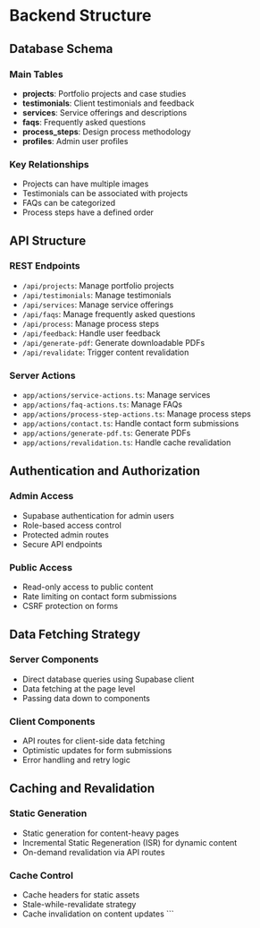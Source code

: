# Backend Structure

## Database Schema

### Main Tables
- **projects**: Portfolio projects and case studies
- **testimonials**: Client testimonials and feedback
- **services**: Service offerings and descriptions
- **faqs**: Frequently asked questions
- **process_steps**: Design process methodology
- **profiles**: Admin user profiles

### Key Relationships
- Projects can have multiple images
- Testimonials can be associated with projects
- FAQs can be categorized
- Process steps have a defined order

## API Structure

### REST Endpoints
- `/api/projects`: Manage portfolio projects
- `/api/testimonials`: Manage testimonials
- `/api/services`: Manage service offerings
- `/api/faqs`: Manage frequently asked questions
- `/api/process`: Manage process steps
- `/api/feedback`: Handle user feedback
- `/api/generate-pdf`: Generate downloadable PDFs
- `/api/revalidate`: Trigger content revalidation

### Server Actions
- `app/actions/service-actions.ts`: Manage services
- `app/actions/faq-actions.ts`: Manage FAQs
- `app/actions/process-step-actions.ts`: Manage process steps
- `app/actions/contact.ts`: Handle contact form submissions
- `app/actions/generate-pdf.ts`: Generate PDFs
- `app/actions/revalidation.ts`: Handle cache revalidation

## Authentication and Authorization

### Admin Access
- Supabase authentication for admin users
- Role-based access control
- Protected admin routes
- Secure API endpoints

### Public Access
- Read-only access to public content
- Rate limiting on contact form submissions
- CSRF protection on forms

## Data Fetching Strategy

### Server Components
- Direct database queries using Supabase client
- Data fetching at the page level
- Passing data down to components

### Client Components
- API routes for client-side data fetching
- Optimistic updates for form submissions
- Error handling and retry logic

## Caching and Revalidation

### Static Generation
- Static generation for content-heavy pages
- Incremental Static Regeneration (ISR) for dynamic content
- On-demand revalidation via API routes

### Cache Control
- Cache headers for static assets
- Stale-while-revalidate strategy
- Cache invalidation on content updates
\`\`\`
